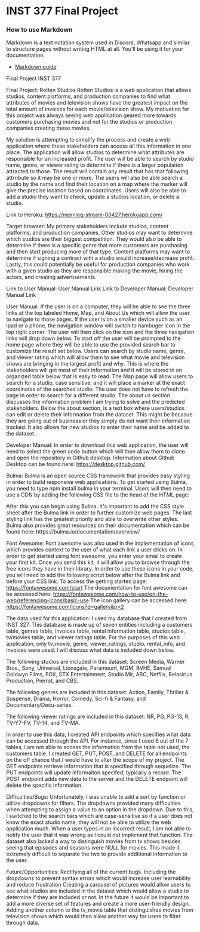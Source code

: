 # INST 377 Final Project


### How to use Markdown
Markdown is a text notation system used in Discord, Whatsapp and similar to structure pages without writing HTML at all. You'll be using it for your documentation.
* [Markdown guide](https://www.markdownguide.org/cheat-sheet/)

Final Project INST 377

Final Project: Rotten Studios
Rotten Studios is a web application that allows studios, content platforms, and production companies to find what attributes of movies and television shows have the greatest impact on the total amount of invoices for each movie/television show. My motivation for this project was always seeing web application geared more towards customers purchasing movies and not for the studios or production companies creating these movies. 

My solution is attempting to simplify the process and create a web application where these stakeholders can access all this information in one place. The application will allow studios to determine what attributes are responsible for an increased profit. The user will be able to search by studio name, genre, or viewer rating to determine if there is a larger population attracted to those. The result will contain any result that has that following attrribute so it may be one or more. The users will also be able search a studio by the name and find their location on a map where the marker will give the precise location based on coordinates. Users will also be able to add a studio they want to check, update a studios location, or delete a studio.	

Link to Heroku: https://morning-stream-00427.herokuapp.com/

Target browser:
My primary stakeholders include studios, content platforms, and production companies. Other studios may want to determine which studios are their biggest competition. They would also be able to determine if there is a specific genre that more customers are purchasing and then start producing more of that type. Content platforms may want to determine if signing a contract with a studio would increase/decrease profit.  Lastly, this could potentially be useful for production companies who work with a given studio as they are responsible making the movie, hiring the actors, and creating advertisements. 

Link to User Manual: User Manual Link
Link to Developer Manual: Developer Manual Link

User Manual: 
If the user is on a computer, they will be able to see the  three links at the top labeled Home, Map, and About Us which will allow the user to navigate to those pages. If the user is on a smaller device such as an ipad or a phone, the navigation window will switch to hambuger icon in the top right corner. The user will then click on the icon and the three navigation links will drop down below. 
To start off the user will be prompted to the home page where they will be able to use the provided search bar to customize the result set below. Users can search by studio name, genre, and viewer rating which will allow them to see what movie and television shows are bringing in the largest profit and why. This is where the stakeholders will get most of their information and it will be stored in an organized table below that is easy to read.  The Map page will allow users to search for a studio, case sensitive, and it will place a marker at the exact coordinates of the searched studio. The user does not have to refresh the page in order to search for a different studio. The about us section discusses the information problem I am trying to solve and the predicted stakeholders. Below the about section, is a text box where users/studios can edit or delete their information from the dataset. This might be becasue they are going out of business or they simply do not want their information tracked. It also allows for new studios to enter their name and be added to the dataset. 

Developer Manual:
In order to download this web application, the user will need to select the green code button which will then allow them to clone and open the repository in Github desktop. Information about Github Desktop can be found here: https://desktop.github.com/

Bulma:
Bulma is an open source CSS framework that provides easy styling in order to build responsive web applications. To get started using Bulma, you need to type npm install bulma in your terminal. Users will then need to use a CDN by adding the following CSS file to the head of the HTML page:
<link rel="stylesheet" href="https://cdn.jsdelivr.net/npm/bulma@0.9.2/css/bulma.min.css">
After this you can begin using Bulma. It's important to add the CSS style sheet after the Bulma link in order to further customize web pages. The last styling link has the greatest priority and able to overwrite other styles. Bulma also provides great resources on their documentation which can be found here: https://bulma.io/documentation/overview/

Font Awesome:
Font awesome was also used in the implementation of icons which provides context to the user of what each link a user clicks on. In order to get started using font awesome, you enter your email to create your first kit. Once you send this kit, it will allow you to browse through the free icons they have in their library. In order to use these icons in your code, you will need to add the following script below after the Bulma link and before your CSS link.
    <script
      src="https://kit.fontawesome.com/df6cf4852c.js"
      crossorigin="anonymous"
    ></script> 
To access the getting started page: https://fontawesome.com/start 
The documentation for font awesome can be accessed here: 
https://fontawesome.com/how-to-use/on-the-web/referencing-icons/basic-use
The icon gallery can be accessed here: https://fontawesome.com/icons?d=gallery&p=2

The data used for this application:
I used my database that I created from INST 327. This database is made up of seven entities including a customers table, genres table, invoices table, rental information table, studios table, tv/movies table, and viewer ratings table. For the purposes of this web application, only tv_movie, genre, viewer_ratings, studio, rental_info, and invoices were used. I will discuss what data is included down below. 

The following studios are included in this dataset: Screen Media, Warner Bros., Sony, Universal, Lionsgate, Paramount, MGM, BVHE, Samuel Goldwyn Films, FOX, STX Entertainment, Studio Mir, ABC, Netflix, Belasirius Production, Pierrot, and CBS. 

The following genres are included in this dataset: Action, Family, Thriller & Suspense, Drama, Horror, Comedy, Sci-fi & Fantasy, and Documentary/Docu-series. 

The following viewer ratings are included in this dataset: NR, PG, PG-13, R, TV-Y7-FV, TV-14, and TV-MA.

In order to use this data, I created API endpoints which specifies what data can be accessed through the API. For instance, since I used 6 out of the 7 tables, I am not able to access the information from the table not used, the customers table. I created GET, PUT, POST, and DELETE for all endpoints on the off chance that I would have to alter the scope of my project. The GET endpoints retrieve information that is specified through sequelize. The PUT endpoints will update informaiton specifed, typically a record. The POST endpoint adds new data to the server and the DELETE endpoint will delete the specific information.

Difficulties/Bugs:
Unfortunately, I was unable to add a sort by function or utilize dropdowns for filters. The dropdowns provided many difficulties when attempting to assign a value to an option in the dropdown. Due to this, I switched to the search bars which are case-sensitive so if a user does not know the exact studio name, they will not be able to utilize the web application much. When a user types in an incorrect result, I am not able to notify the user that it was wrong as I could not implement that function. The dataset also lacked a way to distinguish movies from tv shows besides seeing that episodes and seasons were NULL for movies. This made it extremely difficult to separate the two to provide additional information to the user. 

Future/Opportunities:
Rectifying all of the current bugs.
Including the dropdowns to prevent syntax errors which would increase user learnability and reduce frustration
Creating a carousel of pictures would allow users to see what studios are included in the dataset which would allow a studio to determine if they are included or not. 
In the future it would be important to add a more diverse set of features and create a more user-friendly design. 
Adding another column to the tv_movie table that distinguishes movies from television shows which would then allow another way for users to filter through data. 